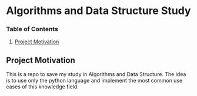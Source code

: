 # Algorithms and Data Structure Study

### Table of Contents

1. [Project Motivation](#motivation)

## Project Motivation<a name="motivation"></a>

This is a repo to save my study in Algorithms and Data Structure. The idea is to use only the python language and implement the most common use cases of this knowledge field.